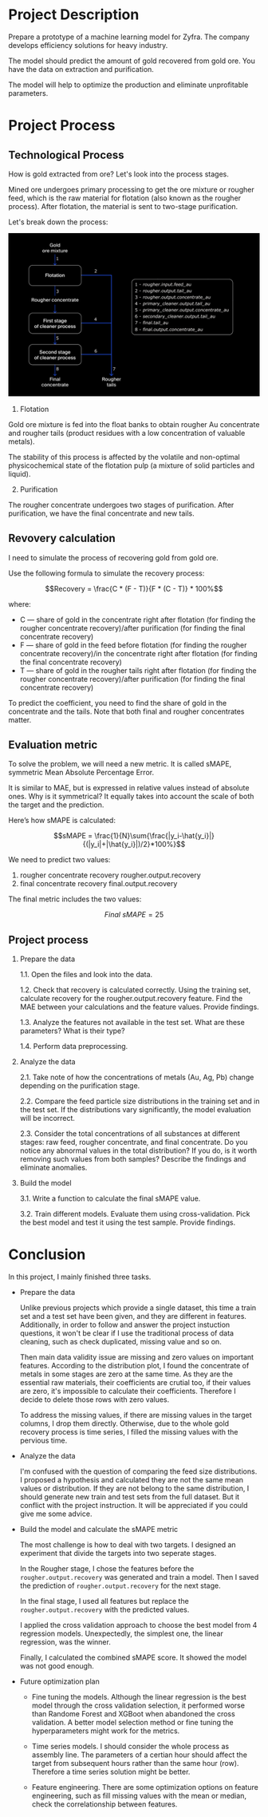 # Project Description

Prepare a prototype of a machine learning model for Zyfra. The company develops efficiency solutions for heavy industry.

The model should predict the amount of gold recovered from gold ore. You have the data on extraction and purification.

The model will help to optimize the production and eliminate unprofitable parameters.

# Project Process

## Technological Process

How is gold extracted from ore? Let's look into the process stages.

Mined ore undergoes primary processing to get the ore mixture or rougher feed, which is the raw material for flotation (also known as the rougher process). After flotation, the material is sent to two-stage purification.

Let's break down the process:

![img](https://github.com/stemgene/TripleTen_projects/blob/main/datasets/project10_god_mix_process.jpg)

1. Flotation

Gold ore mixture is fed into the float banks to obtain rougher Au concentrate and rougher tails (product residues with a low concentration of valuable metals).

The stability of this process is affected by the volatile and non-optimal physicochemical state of the flotation pulp (a mixture of solid particles and liquid).

2. Purification

The rougher concentrate undergoes two stages of purification. After purification, we have the final concentrate and new tails.

## Revovery calculation

I need to simulate the process of recovering gold from gold ore.

Use the following formula to simulate the recovery process:

$$Recovery = \frac{C * (F - T)}{F * (C - T)} * 100%$$

where:
* C — share of gold in the concentrate right after flotation (for finding the rougher concentrate recovery)/after purification (for finding the final concentrate recovery)
* F — share of gold in the feed before flotation (for finding the rougher concentrate recovery)/in the concentrate right after flotation (for finding the final concentrate recovery)
* T — share of gold in the rougher tails right after flotation (for finding the rougher concentrate recovery)/after purification (for finding the final concentrate recovery)

To predict the coefficient, you need to find the share of gold in the concentrate and the tails. Note that both final and rougher concentrates matter.

## Evaluation metric

To solve the problem, we will need a new metric. It is called sMAPE, symmetric Mean Absolute Percentage Error.

It is similar to MAE, but is expressed in relative values instead of absolute ones. Why is it symmetrical? It equally takes into account the scale of both the target and the prediction.

Here’s how sMAPE is calculated:

$$sMAPE = \frac{1}{N}\sum{\frac{|y_i-\hat{y_i}|}{(|y_i|+|\hat{y_i}|)/2}*100%}$$

We need to predict two values:
1. rougher concentrate recovery rougher.output.recovery
2. final concentrate recovery final.output.recovery

The final metric includes the two values:

$$Final\ sMAPE=25% * sMAPE(rougher) + 75% * sMAPE(final)$$

## Project process

1. Prepare the data


    1.1. Open the files and look into the data.

    1.2. Check that recovery is calculated correctly. Using the training set, calculate recovery for the rougher.output.recovery feature. Find the MAE between your calculations and the feature values. Provide findings.

    1.3. Analyze the features not available in the test set. What are these parameters? What is their type?

    1.4. Perform data preprocessing.

2. Analyze the data

    2.1. Take note of how the concentrations of metals (Au, Ag, Pb) change depending on the purification stage.

    2.2. Compare the feed particle size distributions in the training set and in the test set. If the distributions vary significantly, the model evaluation will be incorrect.

    2.3. Consider the total concentrations of all substances at different stages: raw feed, rougher concentrate, and final concentrate. Do you notice any abnormal values in the total distribution? If you do, is it worth removing such values from both samples? Describe the findings and eliminate anomalies.

3. Build the model

    3.1. Write a function to calculate the final sMAPE value.

    3.2. Train different models. Evaluate them using cross-validation. Pick the best model and test it using the test sample. Provide findings.
    

# Conclusion
In this project, I mainly finished three tasks.

* Prepare the data

    Unlike previous projects which provide a single dataset, this time a train set and a test set have been given, and they are different in features. Additionally, in order to follow and answer the project instuction questions, it won't be clear if I use the traditional process of data cleaning, such as check duplicated, missing value and so on.
    
    Then main data validity issue are missing and zero values on important features. According to the distribution plot, I found the concentrate of metals in some stages are zero at the same time. As they are the essential raw materials, their coefficients are crutial too, if their values are zero, it's impossible to calculate their coefficients. Therefore I decide to delete those rows with zero values.
    
    To address the missing values, if there are missing values in the target columns, I drop them directly. Otherwise, due to the whole gold recovery process is time series, I filled the missing values with the pervious time.
    

* Analyze the data

    I'm confused with the question of comparing the feed size distributions. I proposed a hypothesis and calculated they are not the same mean values or distribution. If they are not belong to the same distribution, I should generate new train and test sets from the full dataset. But it conflict with the project instruction. It will be appreciated if you could give me some advice.
    

* Build the model and calculate the sMAPE metric

    The most challenge is how to deal with two targets. I designed an experiment that divide the targets into two seperate stages. 
    
    In the Rougher stage, I chose the features before the `rougher.output.recovery` was generated and train a model. Then I saved the prediction of `rougher.output.recovery` for the next stage. 
    
    In the final stage, I used all features but replace the `rougher.output.recovery` with the predicted values.
    
    I applied the cross validation approach to choose the best model from 4 regression models. Unexpectedly, the simplest one, the linear regression, was the winner.
    
    Finally, I calculated the combined sMAPE score. It showed the model was not good enough.
    

* Future optimization plan


    * Fine tuning the models. Although the linear regression is the best model through the cross validation selection, it performed worse than Randome Forest and XGBoot when abandoned the cross validation. A better model selection method or fine tuning the hyperparameters might work for the metrics.
    
    * Time series models. I should consider the whole process as assembly line. The parameters of a certian hour should affect the target from subsequent hours rather than the same hour (row). Therefore a time series solution might be better. 
    
    * Feature engineering. There are some optimization options on feature engineering, such as fill missing values with the mean or median, check the correlationship between features.